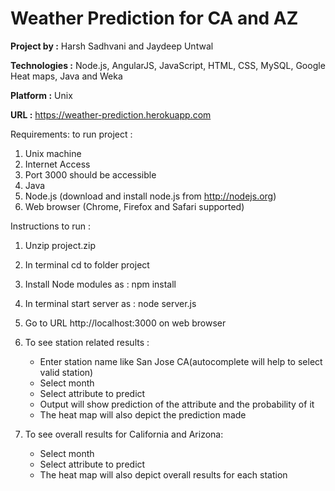 Weather Prediction for CA and AZ
===============

**Project by :**  Harsh Sadhvani and Jaydeep Untwal

**Technologies :**  Node.js, AngularJS, JavaScript, HTML, CSS, MySQL, Google Heat maps, Java and Weka

**Platform :** Unix

**URL :** https://weather-prediction.herokuapp.com

Requirements: to run project :

1. Unix machine
2. Internet Access
3. Port 3000 should be accessible
4. Java
5.  Node.js  (download and install node.js from http://nodejs.org)
6.  Web browser (Chrome, Firefox and Safari supported)


Instructions to run :

1. Unzip project.zip
2. In terminal cd to folder project
3. Install Node modules as : npm install
4. In terminal start server as : node server.js
5. Go to URL http://localhost:3000 on web browser
6. To see station related results :

    * Enter station name like San Jose CA(autocomplete will help to select valid station)
    * Select month
    * Select attribute to predict
    * Output will show prediction of the attribute and the probability of it
    * The heat map will also depict the prediction made

7. To see overall results for California and Arizona:
    * Select month
    * Select attribute to predict
    * The heat map will also depict overall results for each station
